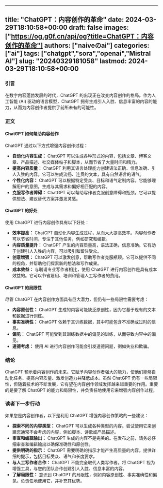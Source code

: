 
---
title: "ChatGPT：内容创作的革命"
date: 2024-03-29T18:10:58+00:00
draft: false
images: ["https://og.g0f.cn/api/og?title=ChatGPT：内容创作的革命"]
authors: ["naiveのai"]
categories: ["ai"]
tags: ["chatgpt","sora","openai","Mistral AI"]
slug: "20240329181058"
lastmod: 2024-03-29T18:10:58+00:00
---
### 引言

在数字内容蓬勃发展的时代，ChatGPT 的出现正在改变内容创作的格局。作为人工智能 (AI) 驱动的语言模型，ChatGPT 拥有生成引人入胜、信息丰富的内容的能力，从而为内容创作者提供了前所未有的可能性。

### 正文

#### ChatGPT 如何帮助内容创作

ChatGPT 通过以下方式增强内容创作过程：

- **自动化内容生成：** ChatGPT 可以生成各种形式的内容，包括文章、博客文章、产品描述、社交媒体帖子和脚本，从而节省了大量时间和精力。
- **提高内容质量：** ChatGPT 利用其语言处理能力创建语法正确、信息准确、引人入胜的内容。它可以生成流畅、连贯的文本，具有自然语言的语气。
- **个性化内容：** ChatGPT 可以根据特定受众、目标和语气定制内容。它能够理解用户的意图，生成与其需求和偏好相匹配的内容。
- **克服写作者障碍：** ChatGPT 可以帮助写作者克服创意障碍和瓶颈。它可以提供想法、建议替代方案并激发灵感。

#### ChatGPT 的好处

使用 ChatGPT 进行内容创作具有以下好处：

- **效率提高：** ChatGPT 自动化内容生成过程，从而大大提高效率。内容创作者可以节省时间，专注于其他任务，例如研究和编辑。
- **内容质量提升：** ChatGPT 产生的内容质量高，语法正确，信息准确。它有助于创建引人入胜的内容，可以吸引和留住受众。
- **创意增强：** ChatGPT 可以激发创意，帮助写作者克服瓶颈。它可以提供不同的视角，并帮助他们探索新的想法和写作成果。
- **成本效益：** 与聘请专业写作者相比，使用 ChatGPT 进行内容创作是具有成本效益的。它可以节省雇用、培训和管理人工写作者的费用。

#### ChatGPT 的局限性

尽管 ChatGPT 在内容创作方面具有巨大潜力，但仍有一些局限性需要考虑：

- **内容原创性：** ChatGPT 生成的内容可能缺乏原创性，因为它基于现有的文本和数据进行训练。
- **事实准确性：** ChatGPT 依赖于其训练数据，其中可能包含不准确或过时的信息。
- **偏见：** ChatGPT 可能受到其训练数据中的偏见的训练，从而导致内容中的偏见。
- **道德考虑：** 使用 AI 进行内容创作可能会引发道德问题，例如失业和欺骗。

### 结论

ChatGPT 预示着内容创作的未来。它赋予内容创作者强大的能力，使他们能够自动化任务、提高内容质量、激发创造力并降低成本。虽然 ChatGPT 仍有一些局限性，但随着技术的不断发展，它有望在内容创作领域发挥越来越重要的作用。重要的是要了解 ChatGPT 的能力和局限性，并负责任地使用它来增强内容创作过程。

### 读者下一步行动

如果您是内容创作者，以下是利用 ChatGPT 增强内容创作策略的一些建议：

- **探索不同的内容类型：** ChatGPT 可以生成各种类型的内容。尝试使用它来创建您通常不会考虑的内容，例如脚本、诗歌或产品描述。
- **审查和编辑输出：** ChatGPT 生成的内容不是完美的。在发布之前，请务必仔细审查和编辑输出以确保准确性和原创性。
- **提供明确的指示：** ChatGPT 需要明确的指示才能产生高质量的内容。提供详细的提示，包括目标受众、语气和长度要求。
- **与人工写作者合作：** ChatGPT 不能完全取代人类写作者。将 ChatGPT 视为增强工具，与您的团队合作创建引人入胜、信息丰富的内容。
- **了解局限性：** 意识到 ChatGPT 的局限性，例如内容原创性、事实准确性和偏见。负责任地使用它，并补充其优势。